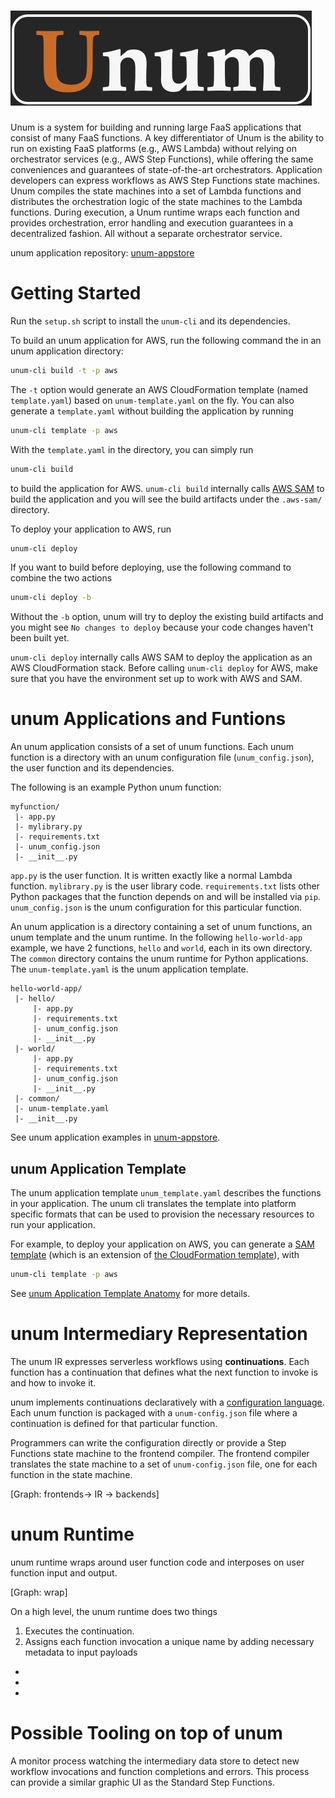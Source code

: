 # ![Unum](https://github.com/LedgeDash/unum/blob/main/docs/assets/logo.png "Unum Logo")

Unum is a system for building and running large FaaS applications that consist of many FaaS functions. A key differentiator of Unum is the ability to run on existing FaaS platforms (e.g., AWS Lambda) without relying on orchestrator services (e.g., AWS Step Functions), while offering the same conveniences and guarantees of state-of-the-art orchestrators. Application developers can express workflows as AWS Step Functions state machines. Unum compiles the state machines into a set of Lambda functions and distributes the orchestration logic of the state machines to the Lambda functions. During execution, a Unum runtime wraps each function and provides orchestration, error handling and execution guarantees in a decentralized fashion. All without a separate orchestrator service.

unum application repository:
[unum-appstore](https://github.com/LedgeDash/unum-appstore)

# Getting Started

Run the `setup.sh` script to install the `unum-cli` and its dependencies.

To build an unum application for AWS, run the following command the in an unum
application directory:

```bash
unum-cli build -t -p aws
```

The `-t` option would generate an AWS CloudFormation template (named
`template.yaml`) based on `unum-template.yaml` on the fly. You can also
generate a `template.yaml` without building the application by running

```bash
unum-cli template -p aws
```

With the `template.yaml` in the directory, you can simply run

```bash
unum-cli build
```

to build the application for AWS. `unum-cli build` internally calls [AWS SAM](https://docs.aws.amazon.com/serverless-application-model/latest/developerguide/what-is-sam.html) to build the application and you will see the build artifacts under the `.aws-sam/` directory.

To deploy your application to AWS, run

```bash
unum-cli deploy
```

If you want to build before deploying, use the following command to combine the two actions

```bash
unum-cli deploy -b
```

Without the `-b` option, unum will try to deploy the existing build artifacts
and you might see `No changes to deploy` because your code changes haven't
been built yet.

`unum-cli deploy` internally calls AWS SAM to deploy the application as an AWS CloudFormation stack. Before calling `unum-cli deploy` for AWS, make sure that you have the environment set up to work with AWS and SAM. 

# unum Applications and Funtions

An unum application consists of a set of unum functions. Each unum function is
a directory with an unum configuration file (`unum_config.json`), the user
function and its dependencies.

The following is an example Python unum function:

```
myfunction/
 |- app.py
 |- mylibrary.py
 |- requirements.txt
 |- unum_config.json
 |- __init__.py
```

`app.py` is the user function. It is written exactly like a normal Lambda
function. `mylibrary.py` is the user library code. `requirements.txt` lists
other Python packages that the function depends on and will be installed via
`pip`. `unum_config.json` is the unum configuration for this particular
function.

An unum application is a directory containing a set of unum functions, an unum
template and the unum runtime. In the following `hello-world-app` example, we
have 2 functions, `hello` and `world`, each in its own directory. The `common`
directory contains the unum runtime for Python applications. The
`unum-template.yaml` is the unum application template.

```
hello-world-app/
 |- hello/
     |- app.py
	 |- requirements.txt
	 |- unum_config.json
	 |- __init__.py
 |- world/
     |- app.py
	 |- requirements.txt
	 |- unum_config.json
	 |- __init__.py
 |- common/
 |- unum-template.yaml
 |- __init__.py
```

See unum application examples in [unum-appstore](https://github.com/LedgeDash/unum-appstore).

## unum Application Template

The unum application template `unum_template.yaml` describes the functions in
your application. The unum cli translates the template into platform specific
formats that can be used to provision the necessary resources to run your
application.

For example, to deploy your application on AWS, you can generate a [SAM
template](https://docs.aws.amazon.com/serverless-application-model/latest/developerguide/sam-specification-template-anatomy.html)
(which is an extension of [the CloudFormation
template](https://docs.aws.amazon.com/AWSCloudFormation/latest/UserGuide/template-guide.html)), with

```bash
unum-cli template -p aws
```

See [unum Application Template
Anatomy](https://github.com/LedgeDash/unum-compiler/blob/main/docs/template.md)
for more details.



# unum Intermediary Representation

The unum IR expresses serverless workflows using **continuations**. Each function has a continuation that defines what the next function to invoke is and how to invoke it.

unum implements continuations declaratively with a [configuration language](configuration-language). Each unum function is packaged with a `unum-config.json` file where a continuation is defined for that particular function.

Programmers can write the configuration directly or provide a Step Functions state machine to the frontend compiler. The frontend compiler translates the state machine to a set of `unum-config.json` file, one for each function in the state machine.

[Graph: frontends-> IR -> backends]

# unum Runtime

unum runtime wraps around user function code and interposes on user function input and output.

[Graph: wrap]

On a high level, the unum runtime does two things

1. Executes the continuation.
2. Assigns each function invocation a unique name by adding necessary metadata to input payloads



<!--Each unum function has an unum configuration file (`unum_config.json`). The-->
<!--unum runtime uses unum configs to decide what orchestration actions to take-->
<!--after user functions complete, that is whether to invoke a function, which-->
<!--function(s) to invoke, and with what input data.-->

<!--A unum configuration specifies the following information:-->

* <!--which function or functions to invoke next-->
* <!--how to process the user function's output-->
* <!--which function or functions to wait for before invoking the next function-->

<!--After the user function returns, the unum runtime executes the orchestration-->
<!--action based on the unum configuration. Each individual unum function carries-->
<!--out its share of orchestration actions without deligating back to a-->
<!--centralized coordinator service.-->

<!--See [unum Configuration
Language](https://github.com/LedgeDash/unum-compiler/blob/main/docs/configuration-language.md)-->
<!--for more details.-->

# Possible Tooling on top of unum

A monitor process watching the intermediary data store to detect new workflow invocations and function completions and errors. This process can provide a similar graphic UI as the Standard Step Functions.

